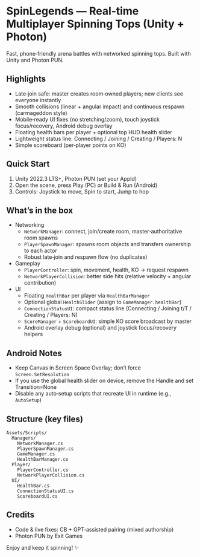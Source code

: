 # SpinLegends — Real‑time Multiplayer Spinning Tops (Unity + Photon)

Fast, phone‑friendly arena battles with networked spinning tops. Built with Unity and Photon PUN.

## Highlights
- Late‑join safe: master creates room‑owned players; new clients see everyone instantly
- Smooth collisions (linear + angular impact) and continuous respawn (carmageddon style)
- Mobile‑ready UI fixes (no stretching/zoom), touch joystick focus/recovery, Android debug overlay
- Floating health bars per player + optional top HUD health slider
- Lightweight status line: Connecting / Joining / Creating / Players: N
- Simple scoreboard (per‑player points on KO)

## Quick Start
1) Unity 2022.3 LTS+, Photon PUN (set your AppId)
2) Open the scene, press Play (PC) or Build & Run (Android)
3) Controls: Joystick to move, Spin to start, Jump to hop

## What’s in the box
- Networking
  - `NetworkManager`: connect, join/create room, master‑authoritative room spawns
  - `PlayerSpawnManager`: spawns room objects and transfers ownership to each actor
  - Robust late‑join and respawn flow (no duplicates)
- Gameplay
  - `PlayerController`: spin, movement, health, KO → request respawn
  - `NetworkPlayerCollision`: better side hits (relative velocity + angular contribution)
- UI
  - Floating `HealthBar` per player via `HealthBarManager`
  - Optional global `HealthSlider` (assign to `GameManager.healthBar`)
  - `ConnectionStatusUI`: compact status line (Connecting / Joining t/T / Creating / Players: N)
  - `ScoreManager` + `ScoreboardUI`: simple KO score broadcast by master
  - Android overlay debug (optional) and joystick focus/recovery helpers

## Android Notes
- Keep Canvas in Screen Space Overlay; don’t force `Screen.SetResolution`
- If you use the global health slider on device, remove the Handle and set Transition=None
- Disable any auto‑setup scripts that recreate UI in runtime (e.g., `AutoSetup`)

## Structure (key files)
```
Assets/Scripts/
  Managers/
    NetworkManager.cs
    PlayerSpawnManager.cs
    GameManager.cs
    HealthBarManager.cs
  Player/
    PlayerController.cs
    NetworkPlayerCollision.cs
  UI/
    HealthBar.cs
    ConnectionStatusUI.cs
    ScoreboardUI.cs
```

## Credits
- Code & live fixes: CB + GPT‑assisted pairing (mixed authorship)
- Photon PUN by Exit Games

Enjoy and keep it spinning! ✨
